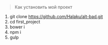 > Как установить мой проект

1. git clone https://github.com/Halaku/alt-bad.git
2. cd first_project
3. bower i
4. npm i
5. gulp